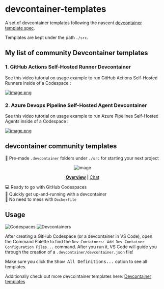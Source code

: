 # devcontainer-templates

A set of devcontainer templates following the nascent [devcontainer template spec](https://github.com/devcontainers/spec/blob/main/proposals/devcontainer-templates.md).  

Templates are kept under the path `./src`.  

## My list of community Devcontainer templates

### 1. GitHub Actions Self-Hosted Runner Devcontainer

See this video tutorial on usage example to run GitHub Actions Self-Hosted Runners inside of a Codespace :  

[![image.png](http://img.youtube.com/vi/4CPoHrLgO1E/0.jpg)](https://youtu.be/4CPoHrLgO1E "Run self-hosted GitHub runners on GitHub Codespaces")

### 2. Azure Devops Pipeline Self-Hosted Agent Devcontainer

See this video tutorial on usage example to run Azure Pipelines Self-Hosted Agents inside of a Codespace :  

[![image.png](http://img.youtube.com/vi/XTc7bphBox8/0.jpg)](https://youtu.be/XTc7bphBox8 "Run self-hosted Azure Pipelines on GitHub Codespaces")

## devcontainer community templates

📂 Pre-made `.devcontainer` folders under `./src` for starting your next project

<div align="center">

![image](https://i.imgur.com/IO5r8Gf.png)

<!-- prettier-ignore -->
**[Overview](https://github.com/devcontainers-contrib/templates#readme)**
| [Chat](https://gitter.im/devcontainers-contrib/community)

</div>

💻 Ready to go with GitHub Codespaces \
🚀 Quickly get up-and-running with a devcontainer \
🐳 No need to mess with `Dockerfile`

## Usage

![Codespaces](https://img.shields.io/static/v1?style=for-the-badge&message=Codespaces&color=181717&logo=GitHub&logoColor=FFFFFF&label=)
![Devcontainers](https://img.shields.io/static/v1?style=for-the-badge&message=Devcontainers&color=2496ED&logo=Docker&logoColor=FFFFFF&label=)

After creating a GitHub Codespace (or a devcontainer in VS Code), open the
Command Palette to find the `Dev Containers: Add Dev Container Configuration
Files...` command. After you run it, VS Code will guide you through the
creation of a `.devcontainer/devcontainer.json` file!

Make sure you click the <kbd>Show All Definitions...</kbd> option to see all templates.  

Additionally check out more devcointainer templates here: [Devcontainer templates](https://containers.dev/templates)
